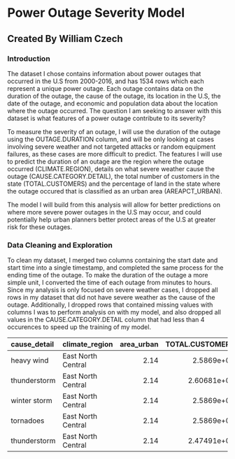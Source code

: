 # Power Outage Severity Model

## Created By William Czech

### Introduction

The dataset I chose contains information about power outages that occurred in the U.S from 2000-2016, and has 1534 rows which each represent a unique power outage. Each outage contains data on the duration of the outage, the cause of the outage, its location in the U.S, the date of the outage, and economic and population data about the location where the outage occurred. The question I am seeking to answer with this dataset is what features of a power outage contribute to its severity? 

To measure the severity of an outage, I will use the duration of the outage using the OUTAGE.DURATION column, and will be only looking at cases involving severe weather and not targeted attacks or random equipment failures, as these cases are more difficult to predict. The features I will use to predict the duration of an outage are the region where the outage occurred (CLIMATE.REGION), details on what severe weather cause the outage (CAUSE.CATEGORY.DETAIL), the total number of customers in the state (TOTAL.CUSTOMERS) and the percentage of land in the state where the outage occured that is classified as an urban area (AREAPCT_URBAN).

The model I will build from this analysis will allow for better predictions on where more severe power outages in the U.S may occur, and could potentially help urban planners better protect areas of the U.S at greater risk for these outages.

### Data Cleaning and Exploration

To clean my dataset, I merged two columns containing the start date and start time into a single timestamp, and completed the same process for the ending time of the outage. To make the duration of the outage a more simple unit, I converted the time of each outage from minutes to hours. Since my analysis is only focused on severe weather cases, I dropped all rows in my dataset that did not have severe weather as the cause of the outage. Additionally, I dropped rows that contained missing values with columns I was to perform analysis on with my model, and also dropped all values in the CAUSE.CATEGORY.DETAIL column that had less than 4 occurences to speed up the training of my model.

| cause_detail   | climate_region     |   area_urban |   TOTAL.CUSTOMERS |   outage_duration |
|:---------------|:-------------------|-------------:|------------------:|------------------:|
| heavy wind     | East North Central |         2.14 |       2.5869e+06  |              50   |
| thunderstorm   | East North Central |         2.14 |       2.60681e+06 |              42.5 |
| winter storm   | East North Central |         2.14 |       2.5869e+06  |              31   |
| tornadoes      | East North Central |         2.14 |       2.5869e+06  |              49.5 |
| thunderstorm   | East North Central |         2.14 |       2.47491e+06 |              66   |



